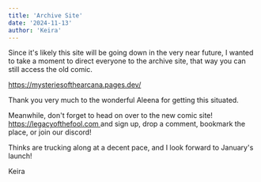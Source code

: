 ```yaml
---
title: 'Archive Site'
date: '2024-11-13'
author: 'Keira'
---
```


<p>Since it's likely this site will be going down in the very near future, I wanted to take a moment to direct everyone to the archive site, that way you can still access the old comic.</p><p><a href="https://mysteriesofthearcana.pages.dev/">https://mysteriesofthearcana.pages.dev/</a></p><p>Thank you very much to the wonderful Aleena for getting this situated.</p><p>Meanwhile, don't forget to head on over to the new comic site! <a href="https://legacyofthefool.com"> https://legacyofthefool.com </a> and sign up, drop a comment, bookmark the place, or join our discord!</p><p>Thinks are trucking along at a decent pace, and I look forward to January's launch!</p><p>Keira</p>

